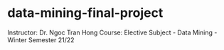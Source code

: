 # data-mining-final-project
Instructor: Dr. Ngoc Tran Hong
Course: Elective Subject - Data Mining - Winter Semester 21/22
